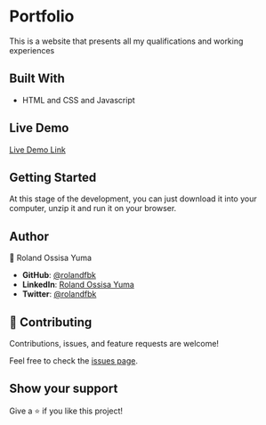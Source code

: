 # Portfolio

This is a website that presents all my qualifications and working experiences


## Built With

- HTML and CSS and Javascript


## Live Demo

[Live Demo Link](https://rolandoy.com/)


## Getting Started

At this stage of the development, you can just download it into your computer, unzip it and run it on your browser.


## Author

👤 Roland Ossisa Yuma

- **GitHub**: [@rolandfbk](https://github.com/rolandfbk)
- **LinkedIn**: [Roland Ossisa Yuma](https://linkedin.com/in/roland-ossisa-yuma)
- **Twitter**: [@rolandfbk](https://twitter.com/rolandfbk)


## 🤝 Contributing

Contributions, issues, and feature requests are welcome!

Feel free to check the [issues page](../../issues/).


## Show your support

Give a ⭐️ if you like this project!
